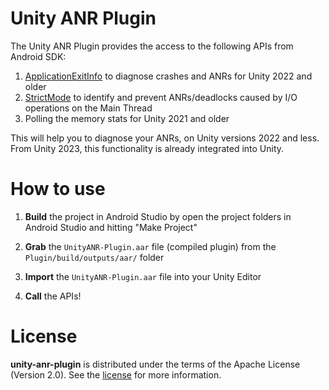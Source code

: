 # Unity ANR Plugin

The Unity ANR Plugin provides the access to the following APIs from Android SDK:

1. [ApplicationExitInfo](https://developer.android.com/reference/android/app/ApplicationExitInfo) to diagnose crashes and ANRs for Unity 2022 and older
2. [StrictMode](https://developer.android.com/topic/performance/vitals/anr#strict_mode) to identify and prevent ANRs/deadlocks caused by I/O operations on the Main Thread
3. Polling the memory stats for Unity 2021 and older

This will help you to diagnose your ANRs, on Unity versions 2022 and less. From Unity 2023, this functionality is already integrated into Unity.

# How to use
1. **Build** the project in Android Studio by open the project folders in Android Studio and hitting "Make Project"

2. **Grab** the `UnityANR-Plugin.aar` file (compiled plugin) from the `Plugin/build/outputs/aar/` folder

3. **Import** the `UnityANR-Plugin.aar` file into your Unity Editor

4. **Call** the APIs!

# License
**unity-anr-plugin** is distributed under the terms of the Apache License (Version 2.0). See the
[license](LICENSE.txt) for more information.
